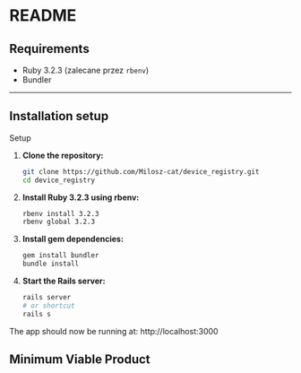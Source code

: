 # README

## Requirements

- Ruby 3.2.3 (zalecane przez `rbenv`)
- Bundler

---

## Installation setup

Setup

1. **Clone the repository:**

   ```bash
   git clone https://github.com/Milosz-cat/device_registry.git
   cd device_registry
   ```

2. **Install Ruby 3.2.3 using rbenv:**

    ```bash
    rbenv install 3.2.3
    rbenv global 3.2.3
    ```

3. **Install gem dependencies:**

    ```bash
    gem install bundler
    bundle install
    ```

4. **Start the Rails server:**

    ```bash
    rails server
    # or shortcut
    rails s
    ```

The app should now be running at: http://localhost:3000

## Minimum Viable Product